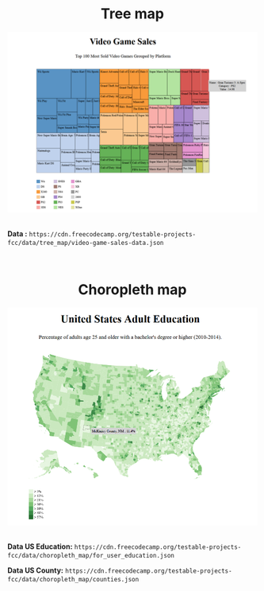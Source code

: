 <h1 align="center">
	Tree map
</h1>
<div align="center">
  <img src="./pic/TreeMap.png" alt="Screen from the tree map">
</div>
<br>

**Data :** `https://cdn.freecodecamp.org/testable-projects-fcc/data/tree_map/video-game-sales-data.json`

<br>

<h1 align="center">
	Choropleth map
</h1>
<div align="center">
  <img src="./pic/ChoroplethMap.png" alt="Screen from the Choropleth map">
</div>
<br>

**Data US Education:** `https://cdn.freecodecamp.org/testable-projects-fcc/data/choropleth_map/for_user_education.json`

**Data US County:** `https://cdn.freecodecamp.org/testable-projects-fcc/data/choropleth_map/counties.json`
